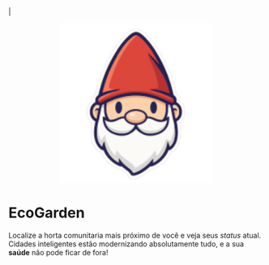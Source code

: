 |<div style="text-align: center;">
<img src="/public/gnome-1.svg" alt="My Image" width="300">

</div>

# EcoGarden

Localize a horta comunitaria mais próximo de você e veja seus _status_ atual. Cidades inteligentes estão modernizando absolutamente tudo, e a sua **saúde** não pode ficar de fora!
